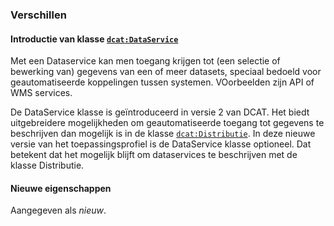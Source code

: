 ### Verschillen

#### Introductie van klasse [`dcat:DataService`](#dcat-DataService)

Met een Dataservice kan men toegang krijgen tot (een selectie of bewerking van) gegevens van een 
of meer datasets, speciaal bedoeld voor geautomatiseerde koppelingen tussen systemen. VOorbeelden zijn API of WMS services.

De DataService klasse is geïntroduceerd in versie 2 van DCAT. Het biedt uitgebreidere mogelijkheden om 
geautomatiseerde toegang tot gegevens te beschrijven dan mogelijk is in de klasse [`dcat:Distributie`](#dcat-Distribution). In deze nieuwe versie van het toepassingsprofiel is de DataService klasse optioneel. Dat betekent dat het mogelijk blijft om dataservices te beschrijven met de klasse Distributie.

#### Nieuwe eigenschappen

Aangegeven als <em class="new">nieuw</em>.